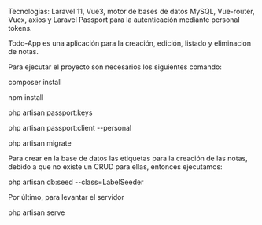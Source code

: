 Tecnologías:
Laravel 11, Vue3, motor de bases de datos MySQL, Vue-router, Vuex, axios y Laravel Passport para la autenticación mediante personal tokens.

Todo-App es una aplicación para la creación, edición, listado y eliminacion de notas.

Para ejecutar el proyecto son necesarios los siguientes comando:

composer install

npm install

php artisan passport:keys

php artisan passport:client --personal

php artisan migrate

Para crear en la base de datos las etiquetas para la creación de las notas, debido a que no existe un CRUD para ellas, entonces ejecutamos:

php artisan db:seed --class=LabelSeeder

Por último, para levantar el servidor

php artisan serve

